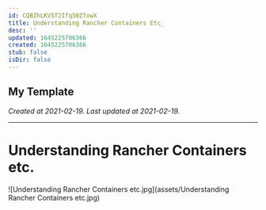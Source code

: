 ```yaml
---
id: CQBZhLKV5T2Ifq50ZfowX
title: Understanding Rancher Containers Etc_
desc: ''
updated: 1645225706366
created: 1645225706366
stub: false
isDir: false
---
```

My Template
---

_Created at 2021-02-19._
_Last updated at 2021-02-19._




---

# Understanding Rancher Containers etc.


![Understanding Rancher Containers etc.jpg](assets/Understanding Rancher Containers etc.jpg)

